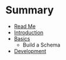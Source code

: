 # Summary

* [Read Me](README.md)
* [Introduction](docs/introduction/README.md)
* [Basics](docs/basics/README.md)
   * Build a Schema
* [Development](docs/development/README.md)

